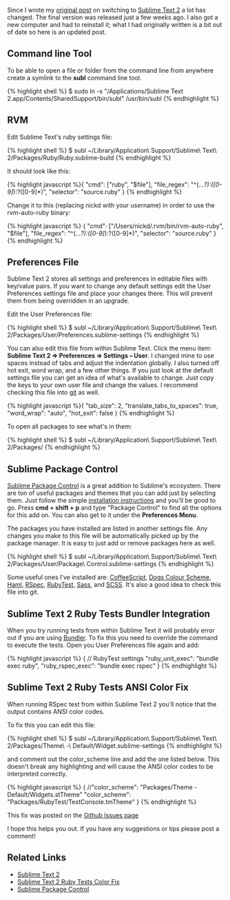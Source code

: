 Since I wrote my [original post](http://www.nickdesteffen.com/blog/switching-to-sublime-text-2) on switching to [Sublime Text 2](http://www.sublimetext.com/) a lot has changed. The final version was released just a few weeks ago. I also got a new computer and had to reinstall it; what I had originally written is a bit out of date so here is an updated post.

## Command line Tool

To be able to open a file or folder from the command line from anywhere create a symlink to the **subl** command line tool.

{% highlight shell %}
$ sudo ln -s "/Applications/Sublime Text 2.app/Contents/SharedSupport/bin/subl" /usr/bin/subl
{% endhighlight %}

## RVM

Edit Sublime Text's ruby settings file:

{% highlight shell %}
$ subl ~/Library/Application\ Support/Sublime\ Text\ 2/Packages/Ruby/Ruby.sublime-build
{% endhighlight %}

It should look like this:

{% highlight javascript %}{
  "cmd": ["ruby", "$file"],
  "file_regex": "^(...*?):([0-9]*):?([0-9]*)",
  "selector": "source.ruby"
}
{% endhighlight %}

Change it to this (replacing nickd with your username) in order to use the rvm-auto-ruby binary:

{% highlight javascript %}
{
  "cmd": ["/Users/nickd/.rvm/bin/rvm-auto-ruby", "$file"],
  "file_regex": "^(...*?):([0-9]*):?([0-9]*)",
  "selector": "source.ruby"
}
{% endhighlight %}

## Preferences File

Sublime Text 2 stores all settings and preferences in editable files with key/value pairs. If you want to change any default settings edit the User Preferences settings file and place your changes there. This will prevent them from being overridden in an upgrade.

Edit the User Preferences file:

{% highlight shell %}
$ subl ~/Library/Application\ Support/Sublime\ Text\ 2/Packages/User/Preferences.sublime-settings
{% endhighlight %}

You can also edit this file from within Sublime Text. Click the menu item: **Sublime Text 2 => Preferences => Settings – User**. I changed mine to use spaces instead of tabs and adjust the indentation globally. I also turned off hot exit, word wrap, and a few other things. If you just look at the default settings file you can get an idea of what's available to change. Just copy the keys to your own user file and change the values. I recommend checking this file into [git](http://github.com) as well.

{% highlight javascript %}{
  "tab_size": 2,
  "translate_tabs_to_spaces": true,
  "word_wrap": "auto",
  "hot_exit": false
}
{% endhighlight %}

To open all packages to see what's in them:

{% highlight shell %}
$ subl ~/Library/Application\ Support/Sublime\ Text\ 2/Packages/
{% endhighlight %}

## Sublime Package Control

[Sublime Package Control](http://wbond.net/sublime_packages/package_control) is a great addition to Sublime's ecosystem. There are ton of useful packages and themes that you can add just by selecting them. Just follow the simple [installation instructions](http://wbond.net/sublime_packages/package_control/installation) and you'll be good to go.
Press **cmd + shift + p** and type "Package Control" to find all the options for this add on. You can also get to it under the **Preferences Menu**.

The packages you have installed are listed in another settings file. Any changes you make to this file will be automatically picked up by the package manager. It is easy to just add or remove packages here as well.

{% highlight shell %}
$ subl ~/Library/Application\ Support/Sublime\ Text\ 2/Packages/User/Package\ Control.sublime-settings
{% endhighlight %}

Some useful ones I've installed are: [CoffeeScript](https://github.com/jashkenas/coffee-script-tmbundle), [Dogs Colour Scheme](https://github.com/radiosilence/dogs-colour-scheme), [Haml](https://github.com/phuibonhoa/handcrafted-haml-textmate-bundle), [RSpec](https://github.com/SublimeText/RSpec), [RubyTest](https://github.com/maltize/sublime-text-2-ruby-tests), [Sass](https://github.com/nathos/sass-textmate-bundle), and [SCSS](http://sass-lang.com/). It's also a good idea to check this file into git.

## Sublime Text 2 Ruby Tests Bundler Integration

When you try running tests from within Sublime Text it will probably error out if you are using [Bundler](http://gembundler.com/). To fix this you need to override the command to execute the tests. Open you User Preferences file again and add:

{% highlight javascript %}
{
  // RubyTest settings
  "ruby_unit_exec": "bundle exec ruby",
  "ruby_rspec_exec": "bundle exec rspec"
}
{% endhighlight %}

## Sublime Text 2 Ruby Tests ANSI Color Fix

When running RSpec test from within Sublime Text 2 you'll notice that the output contains ANSI color codes.

To fix this you can edit this file:

{% highlight shell %}
$ subl ~/Library/Application\ Support/Sublime\ Text\ 2/Packages/Theme\ -\ Default/Widget.sublime-settings
{% endhighlight %}

and comment out the color_scheme line and add the one listed below. This doesn't break any highlighting and will cause the ANSI color codes to be interpreted correctly.

{% highlight javascript %}
{
  //"color_scheme": "Packages/Theme - Default/Widgets.stTheme"
  "color_scheme": "Packages/RubyTest/TestConsole.tmTheme"
}
{% endhighlight %}

This fix was posted on the [Github Issues page](https://github.com/maltize/sublime-text-2-ruby-tests/issues/33#issuecomment-3553701)

I hope this helps you out. If you have any suggestions or tips please post a comment!

## Related Links

*   [Sublime Text 2](http://www.sublimetext.com/)
*   [Sublime Text 2 Ruby Tests Color Fix](https://github.com/maltize/sublime-text-2-ruby-tests/issues/33#issuecomment-3553701)
*   [Sublime Package Control](http://wbond.net/sublime_packages/package_control)
